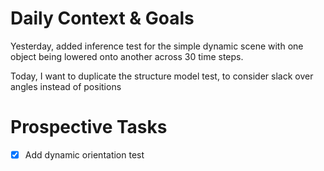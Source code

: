 # Daily Context & Goals

Yesterday, added inference test for the simple dynamic scene with one object
being lowered onto another across 30 time steps.

Today, I want to duplicate the structure model test, to consider slack over
angles instead of positions


# Prospective Tasks

* [X] Add dynamic orientation test
